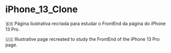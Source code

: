# iPhone_13_Clone

:brazil: Página ilustrativa recriada para estudar o FrontEnd da página do iPhone 13 Pro.

:us: Illustrative page recreated to study the FrontEnd of the iPhone 13 Pro page.